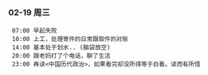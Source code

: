 
### 02-19 周三

	 07:00 早起失败
	 10:00 上工，处理寄件的日常跟取件的对账
	 14:00 基本处于划水.. (脑袋放空)
	 20:00 跟老妈打了个电话，聊了生活
	 23:00 再读<中国历代政治>，如果看完却没所得等于白看。读而有所悟


